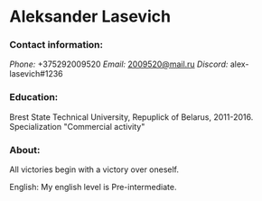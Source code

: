 # **Aleksander Lasevich** #

### **Contact information:** ###
*Phone:* +375292009520
*Email:* 2009520@mail.ru
*Discord:* alex-lasevich#1236

### Education: ###
Brest State Technical University, Repuplick of Belarus, 2011-2016.
Specialization "Commercial activity"

### About: ###
All victories begin with a victory over oneself.









English: My english level is Pre-intermediate.
